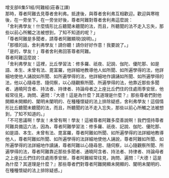 增支部6集51經/阿難經(莊春江譯)  
那時，尊者阿難去見尊者舍利弗。抵達後，與尊者舍利弗互相歡迎。歡迎與寒暄後，在一旁坐下。在一旁坐好後，尊者阿難對尊者舍利弗這麼說：  
「舍利弗學友！什麼情形比丘聽聞未聽聞的法，而且，所聽聞的法不走入忘失，那些以前心所觸之法被想到，了知不知道的呢？」  
「尊者阿難是多聞者，請尊者阿難顯現(說明)。」  
「那樣的話，舍利弗學友！請你聽！請你好好作意！我要說了。」  
「是的，學友！」尊者舍利弗回答尊者阿難。  
尊者阿難這麼說：  
「舍利弗學友！這裡，比丘學習法：修多羅、祇夜、記說、伽陀、優陀那、如是語、本生、未曾有法、毘富羅，他詳細地教導他人如所聞、如所遍學得的法，他詳細地使他人誦說如所聞、如所遍學得的法，他詳細地作讀誦如所聞、如所遍學得的法，他以心隨尋思、隨伺察，以心隨觀察所聞、所遍學得的法，他靠近那些多聞者、通曉阿含者、持法者、持律者、持論母者之上座比丘們住的住處雨季安居，他經常往見，詢問、遍問：『大德！這是為什麼？其道理是什麼？』那些尊者們對他開顯未開顯的、闡明未闡明的、在種種懷疑的法上排除疑惑，舍利弗學友！這個情形比丘聽聞未聽聞的法，而且，所聽聞的法不走入忘失，那些以前心所觸之法被想到，了知不知道的。」  
「不可思議啊！學友！未曾有啊！學友！這被尊者阿難多麼善說啊！我們憶持尊者阿難具備這六法，因為，尊者阿難學習法：修多羅、祇夜、記說、伽陀、優陀那、如是語、本生、未曾有法、毘富羅，尊者阿難如所聞、如所遍學得的法詳細地教導他人，尊者阿難如所聞、如所遍學得的法詳細地使他人誦說，尊者阿難如所聞、如所遍學得的法詳細地作讀誦，尊者阿難以心隨尋思、隨伺察，以心隨觀察所聞、所遍學得的法，尊者阿難靠近那些多聞者、通曉阿含者、持法者、持律者、持論母者之上座比丘們住的住處雨季安居，尊者阿難經常往見，詢問、遍問：『大德！這是為什麼？其道理是什麼？』那些尊者們對尊者阿難開顯未開顯的、闡明未闡明的、在種種懷疑的法上排除疑惑。」  
  
  
